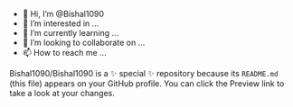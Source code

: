 - 👋 Hi, I’m @Bishal1090
- 👀 I’m interested in ...
- 🌱 I’m currently learning ...
- 💞️ I’m looking to collaborate on ...
- 📫 How to reach me ...


Bishal1090/Bishal1090 is a ✨ special ✨ repository because its `README.md` (this file) appears on your GitHub profile.
You can click the Preview link to take a look at your changes.

